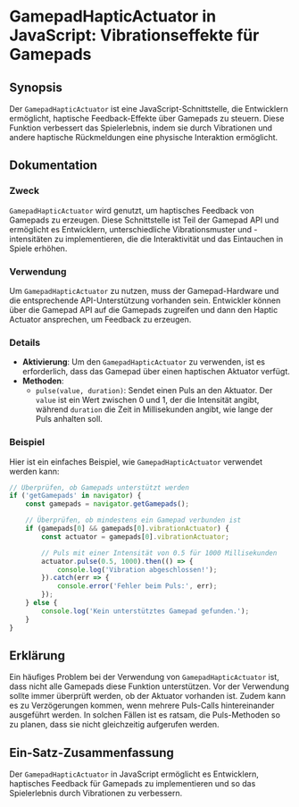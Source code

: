 <!--
Meta Description: # GamepadHapticActuator in JavaScript: Vibrationseffekte für Gamepads ## Synopsis Der `GamepadHapticActuator` ist eine JavaScript-Schnittstelle, die E...
Meta Keywords: gamepads, der, ist, die, gamepadhapticactuator
-->

# GamepadHapticActuator in JavaScript: Vibrationseffekte für Gamepads

## Synopsis
Der `GamepadHapticActuator` ist eine JavaScript-Schnittstelle, die Entwicklern ermöglicht, haptische Feedback-Effekte über Gamepads zu steuern. Diese Funktion verbessert das Spielerlebnis, indem sie durch Vibrationen und andere haptische Rückmeldungen eine physische Interaktion ermöglicht.

## Dokumentation
### Zweck
`GamepadHapticActuator` wird genutzt, um haptisches Feedback von Gamepads zu erzeugen. Diese Schnittstelle ist Teil der Gamepad API und ermöglicht es Entwicklern, unterschiedliche Vibrationsmuster und -intensitäten zu implementieren, die die Interaktivität und das Eintauchen in Spiele erhöhen.

### Verwendung
Um `GamepadHapticActuator` zu nutzen, muss der Gamepad-Hardware und die entsprechende API-Unterstützung vorhanden sein. Entwickler können über die Gamepad API auf die Gamepads zugreifen und dann den Haptic Actuator ansprechen, um Feedback zu erzeugen.

### Details
- **Aktivierung**: Um den `GamepadHapticActuator` zu verwenden, ist es erforderlich, dass das Gamepad über einen haptischen Aktuator verfügt.
- **Methoden**:
  - `pulse(value, duration)`: Sendet einen Puls an den Aktuator. Der `value` ist ein Wert zwischen 0 und 1, der die Intensität angibt, während `duration` die Zeit in Millisekunden angibt, wie lange der Puls anhalten soll.
  
### Beispiel
Hier ist ein einfaches Beispiel, wie `GamepadHapticActuator` verwendet werden kann:

```javascript
// Überprüfen, ob Gamepads unterstützt werden
if ('getGamepads' in navigator) {
    const gamepads = navigator.getGamepads();

    // Überprüfen, ob mindestens ein Gamepad verbunden ist
    if (gamepads[0] && gamepads[0].vibrationActuator) {
        const actuator = gamepads[0].vibrationActuator;

        // Puls mit einer Intensität von 0.5 für 1000 Millisekunden
        actuator.pulse(0.5, 1000).then(() => {
            console.log('Vibration abgeschlossen!');
        }).catch(err => {
            console.error('Fehler beim Puls:', err);
        });
    } else {
        console.log('Kein unterstütztes Gamepad gefunden.');
    }
}
```

## Erklärung
Ein häufiges Problem bei der Verwendung von `GamepadHapticActuator` ist, dass nicht alle Gamepads diese Funktion unterstützen. Vor der Verwendung sollte immer überprüft werden, ob der Aktuator vorhanden ist. Zudem kann es zu Verzögerungen kommen, wenn mehrere Puls-Calls hintereinander ausgeführt werden. In solchen Fällen ist es ratsam, die Puls-Methoden so zu planen, dass sie nicht gleichzeitig aufgerufen werden.

## Ein-Satz-Zusammenfassung
Der `GamepadHapticActuator` in JavaScript ermöglicht es Entwicklern, haptisches Feedback für Gamepads zu implementieren und so das Spielerlebnis durch Vibrationen zu verbessern.